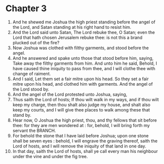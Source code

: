 # Chapter 3

1. And he shewed me Joshua the high priest standing before the angel of the Lord, and Satan standing at his right hand to resist him.
2. And the Lord said unto Satan, The Lord rebuke thee, O Satan; even the Lord that hath chosen Jerusalem rebuke thee: is not this a brand plucked out of the fire?
3. Now Joshua was clothed with filthy garments, and stood before the angel.
4. And he answered and spake unto those that stood before him, saying, Take away the filthy garments from him. And unto him he said, Behold, I have caused thine iniquity to pass from thee, and I will clothe thee with change of raiment.
5. And I said, Let them set a fair mitre upon his head. So they set a fair mitre upon his head, and clothed him with garments. And the angel of the Lord stood by.
6. And the angel of the Lord protested unto Joshua, saying,
7. Thus saith the Lord of hosts; If thou wilt walk in my ways, and if thou wilt keep my charge, then thou shalt also judge my house, and shalt also keep my courts, and I will give thee places to walk among these that stand by.
8. Hear now, O Joshua the high priest, thou, and thy fellows that sit before thee: for they are men wondered at : for, behold, I will bring forth my servant the BRANCH.
9. For behold the stone that I have laid before Joshua; upon one stone shall be seven eyes : behold, I will engrave the graving thereof, saith the Lord of hosts, and I will remove the iniquity of that land in one day.
10. In that day, saith the Lord of hosts, shall ye call every man his neighbour under the vine and under the fig tree.

